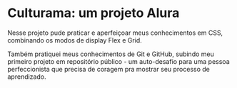 ﻿# Culturama: um projeto Alura

Nesse projeto pude praticar e aperfeiçoar meus conhecimentos em CSS, combinando os modos de display Flex e Grid.

Também pratiquei meus conhecimentos de Git e GitHub, subindo meu primeiro projeto em repositório público - um auto-desafio para uma pessoa perfeccionista que precisa de coragem pra mostrar seu processo de aprendizado.
